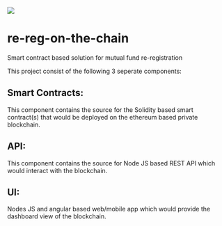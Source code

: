 ![](https://user-images.githubusercontent.com/30883399/29363375-5cc10a82-82ad-11e7-85a1-c273a01417a2.PNG)

# re-reg-on-the-chain
Smart contract based solution for mutual fund re-registration

This project consist of the following 3 seperate components:
## Smart Contracts: ## 
This component contains the source for the Solidity based smart contract(s) that would be deployed on the ethereum based private blockchain.
## API: ##
This component contains the source for Node JS based REST API which would interact with the blockchain.
## UI: ##
Nodes JS and angular based web/mobile app which would provide the dashboard view of the blockchain.

